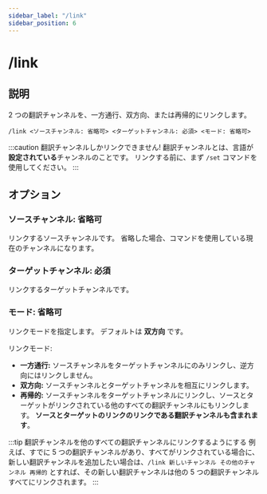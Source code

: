```yaml
---
sidebar_label: "/link"
sidebar_position: 6
---
```


# /link

## 説明

2 つの翻訳チャンネルを、一方通行、双方向、または再帰的にリンクします。

```command
/link <ソースチャンネル: 省略可> <ターゲットチャンネル: 必須> <モード: 省略可>
```

:::caution
翻訳チャンネルしかリンクできません! 翻訳チャンネルとは、言語が**設定されている**チャンネルのことです。 リンクする前に、まず `/set` コマンドを使用してください。
:::

## オプション

### ソースチャンネル: 省略可

リンクするソースチャンネルです。 省略した場合、コマンドを使用している現在のチャンネルになります。

### ターゲットチャンネル: 必須

リンクするターゲットチャンネルです。

### モード: 省略可

リンクモードを指定します。 デフォルトは **双方向** です。

リンクモード:

- **一方通行:** ソースチャンネルをターゲットチャンネルにのみリンクし、逆方向にはリンクしません。
- **双方向:** ソースチャンネルとターゲットチャンネルを相互にリンクします。
- **再帰的:** ソースチャンネルをターゲットチャンネルにリンクし、ソースとターゲットがリンクされている他のすべての翻訳チャンネルにもリンクします。 **ソースとターゲットのリンクのリンクである翻訳チャンネルも含まれます**。

:::tip 翻訳チャンネルを他のすべての翻訳チャンネルにリンクするようにする
例えば、すでに 5 つの翻訳チャンネルがあり、すべてがリンクされている場合に、新しい翻訳チャンネルを追加したい場合は、`/link 新しいチャンネル その他のチャンネル 再帰的` とすれば、その新しい翻訳チャンネルは他の 5 つの翻訳チャンネルすべてにリンクされます。
:::
